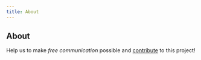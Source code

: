 ```yaml
---
title: About
---
```


## About

Help us to make _free communication_ possible and [contribute](https://invent.kde.org/melvo/xmpp-providers) to this project!
